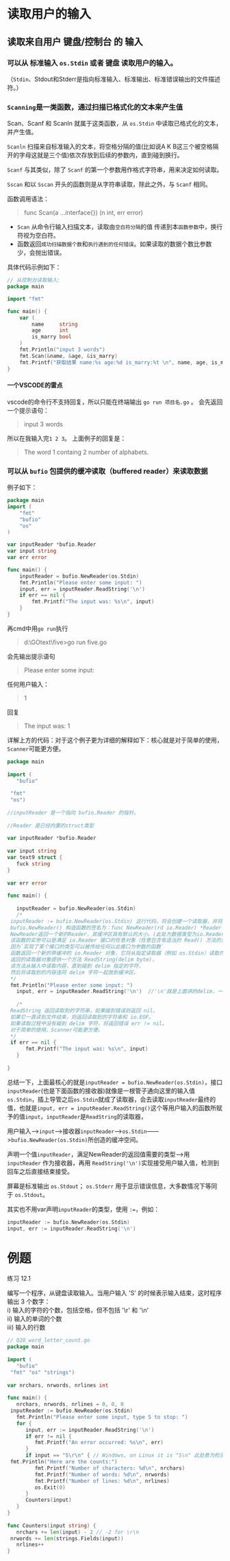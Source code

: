 # 读取用户的输入

## 读取来自用户 键盘/控制台 的 输入

### 可以从 标准输入 `os.Stdin`  或者 键盘 读取用户的输入。

（`Stdin`、Stdout和Stderr是指向标准输入、标准输出、标准错误输出的文件描述符。）

### `Scanning`是一类函数，通过扫描已格式化的文本来产生值
Scan、Scanf 和 Scanln 就属于这类函数，从 `os.Stdin` 中读取已格式化的文本，并产生值。

`Scanln` 扫描来自标准输入的文本，将空格分隔的值(比如说A K B这三个被空格隔开的字母这就是三个值)依次存放到后续的参数内，直到碰到换行。

`Scanf` 与其类似，除了 `Scanf` 的第一个参数用作格式字符串，用来决定如何读取。

`Sscan` 和以 `Sscan` 开头的函数则是从字符串读取，除此之外，与 `Scanf` 相同。


函数调用语法：

> func Scan(a ...interface{}) (n int, err error)

-   `Scan` 从命令行输入扫描文本，读取由`空白符分隔`的值 传递到本`函数参数`中，换行符视为空白符。
-   函数返回`成功扫描数据个数`和`执行遇到的任何错误`。如果读取的数据个数比参数少，会抛出错误。

具体代码示例如下：

```go
// 从控制台读取输入:
package main

import "fmt"

func main() {
	var (
		name     string
		age      int
		is_marry bool
	)
	fmt.Println("input 3 words")
	fmt.Scan(&name, &age, &is_marry)
	fmt.Printf("获取结果 name:%s age:%d is_marry:%t \n", name, age, is_marry)
}

```
#### 一个VSCODE的雷点
vscode的命令行不支持回复，所以只能在终端输出 `go run 项目名.go`  。
会先返回一个提示语句：
>input 3 words

所以在我输入完`1 2 3`。
上面例子的回复是：
>The word 1 containg 2 number of alphabets.


### 可以从 `bufio` 包提供的缓冲读取（buffered reader）来读取数据

例子如下：
```go
package main
import (
    "fmt"
    "bufio"
    "os"
)

var inputReader *bufio.Reader
var input string
var err error

func main() {
    inputReader = bufio.NewReader(os.Stdin)
    fmt.Println("Please enter some input: ")
    input, err = inputReader.ReadString('\n')
    if err == nil {
        fmt.Printf("The input was: %s\n", input)
    }
}
```

再cmd中用`go run`执行
>d:\GOtext\five>go run five.go

会先输出提示语句
>Please enter some input: 

任何用户输入：
>1

回复
>The input was: 1

详解上方的代码：对于这个例子更为详细的解释如下：核心就是对于简单的使用，`Scanner`可能更方便。

```go
package main  
  
import (  
   "bufio"  
  
 "fmt"  
 "os")  
  
//inputReader 是一个指向 bufio.Reader 的指针。  
  
//Reader 是已经内置的struct类型  
  
var inputReader *bufio.Reader  
  
var input string  
var text9 struct {  
   fuck string  
}  
  
var err error  
  
func main() {  
  
   inputReader = bufio.NewReader(os.Stdin)  
   /*  
 inputReader := bufio.NewReader(os.Stdin) 这行代码，将会创建一个读取器，并将其与标准输入绑定。  
 bufio.NewReader() 构造函数的签名为：func NewReader(rd io.Reader) *Reader  
 NewReader返回一个新的Reader，其缓冲区具有默认的大小。(此处为数据类型为io.Reader接口的标准输入os.Stdin)  
 该函数的实参可以是满足 io.Reader 接口的任意对象（任意包含有适当的 Read() 方法的对象，  
 因为`实现了某个接口的类型可以被传给任何以此接口为参数的函数`  
 函数返回一个新的带缓冲的 io.Reader 对象，它将从指定读取器（例如 os.Stdin）读取内容。  
 返回的读取器对象提供一个方法 ReadString(delim byte)，  
 该方法从输入中读取内容，直到碰到 delim 指定的字符，  
 然后将读取到的内容连同 delim 字符一起放到缓冲区。  
 */  
 fmt.Println("Please enter some input: ")  
   input, err = inputReader.ReadString('\n')  //'\n'就是上面讲的delim，一个分隔符。这里用\n很重要，这意味着输入回车的时候就会结束用户的输入。
  
   /*  
 ReadString 返回读取到的字符串，如果碰到错误则返回 nil。  
 如果它一直读到文件结束，则返回读取到的字符串和 io.EOF。  
 如果读取过程中没有碰到 delim 字符，将返回错误 err != nil。  
 对于简单的使用，Scanner可能更方便。  
 */  
 if err == nil {  
      fmt.Printf("The input was: %s\n", input)  
   }  
  
}
```

总结一下，上面最核心的就是`inputReader = bufio.NewReader(os.Stdin)`，接口`inputReader`(也是下面函数的接收器)就像是一根管子通向这里的输入值`os.Stdin`，插上导管之后`os.Stdin`就成了读取器，会去读取`inputReader`最终的值，也就是`input, err = inputReader.ReadString()`这个等用户输入的函数所赋予的值`input`，`inputReader`是`ReadString`的读取器，

用户输入——>`input`——>接收器`inputReader`——>`os.Stdin`——>`bufio.NewReader(os.Stdin)`所创造的缓冲空间。

声明一个值`inputReader`，满足NewReader的返回值需要的类型-->用`inputReader` 作为接收器，再用 `ReadString('\n')`实现接受用户输入值，检测到回车之后直接结束接受。

屏幕是标准输出 `os.Stdout`；
`os.Stderr` 用于显示错误信息，大多数情况下等同于 `os.Stdout`。

其实也不用var声明`inputReader`的类型，使用 `:=`，例如：
```go
inputReader := bufio.NewReader(os.Stdin)
input, err := inputReader.ReadString('\n')
```



# 例题

练习 12.1

编写一个程序，从键盘读取输入。当用户输入 'S' 的时候表示输入结束，这时程序输出 3 个数字：  
i) 输入的字符的个数，包括空格，但不包括 '\r' 和 '\n'  
ii) 输入的单词的个数  
iii) 输入的行数

```go
// Q28_word_letter_count.go  
package main  
  
import (  
   "bufio"  
 "fmt" "os" "strings")  
  
var nrchars, nrwords, nrlines int  
  
func main() {  
   nrchars, nrwords, nrlines = 0, 0, 0  
 inputReader := bufio.NewReader(os.Stdin)  
   fmt.Println("Please enter some input, type S to stop: ")  
   for {  
      input, err := inputReader.ReadString('\n')  
      if err != nil {  
         fmt.Printf("An error occurred: %s\n", err)  
      }  
      if input == "S\r\n" { // Windows, on Linux it is "S\n" 此处意为检测到S+换行(回车) 才会停止并回传开始运算。  
 fmt.Println("Here are the counts:")  
         fmt.Printf("Number of characters: %d\n", nrchars)  
         fmt.Printf("Number of words: %d\n", nrwords)  
         fmt.Printf("Number of lines: %d\n", nrlines)  
         os.Exit(0)  
      }  
      Counters(input)  
   }  
}  
  
func Counters(input string) {  
   nrchars += len(input) - 2 // -2 for \r\n  
 nrwords += len(strings.Fields(input))  
   nrlines++  
}
```